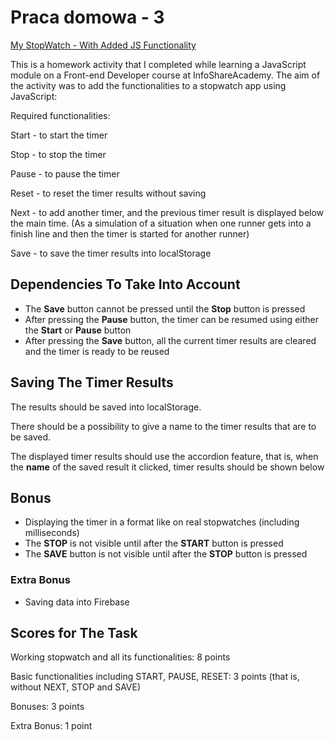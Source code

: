 # Praca domowa - 3

[My StopWatch - With Added JS Functionality](https://malgorzata-niemczyk.github.io/jfdzr2-homework-3/src/index.html)

This is a homework activity that I completed while learning a JavaScript module on a Front-end Developer course at InfoShareAcademy. The aim of the activity was to add the functionalities to a stopwatch app using JavaScript:

Required functionalities:

Start - to start the timer

Stop - to stop the timer

Pause - to pause the timer

Reset - to reset the timer results without saving

Next - to add another timer, and the previous timer result is displayed below the main time. (As a simulation of a situation when one runner gets into a finish line and then the timer is started for another runner)

Save - to save the timer results into localStorage

## Dependencies To Take Into Account

* The **Save** button cannot be pressed until the **Stop** button is pressed
* After pressing the **Pause** button, the timer can be resumed using either the **Start** or **Pause** button
* After pressing the **Save** button, all the current timer results are cleared and the timer is ready to be reused

## Saving The Timer Results

The results should be saved into localStorage.

There should be a possibility to give a name to the timer results that are to be saved.

The displayed timer results should use the accordion feature, that is, when the **name** of the saved result it clicked, timer results should be shown below 

## Bonus

* Displaying the timer in a format like on real stopwatches (including milliseconds)
* The **STOP** is not visible until after the **START** button is pressed
* The **SAVE** button is not visible until after the **STOP** button is pressed


### Extra Bonus

* Saving data into Firebase

## Scores for The Task

Working stopwatch and all its functionalities: 8 points

Basic functionalities including START, PAUSE, RESET: 3 points (that is, without NEXT, STOP and SAVE)

Bonuses: 3 points

Extra Bonus: 1 point